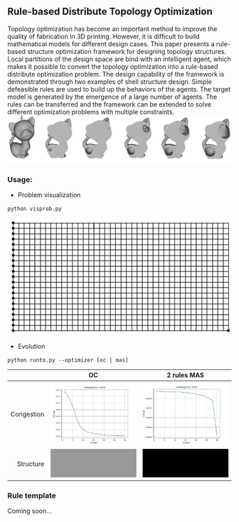 ## Rule-based Distribute Topology Optimization 

Topology optimization has become an important method to improve the quality of fabrication in 3D printing. However, it is difficult to build mathematical models for different design cases. This paper presents a rule-based structure optimization framework for designing topology structures. Local partitions of the design space are bind with an intelligent agent, which makes it possible to convert the topology optimization into a rule-based distribute optimization problem. The design capability of the framework is demonstrated through two examples of shell structure design. Simple defeasible rules are used to build up the behaviors of the agents. The target model is generated by the emergence of a large number of agents. The rules can be transferred and the framework can be extended to solve different optimization problems with multiple constraints.
![](doc/f1.jpg)


### Usage:
* Problem visualization
```
python visprob.py
```
![](doc/problem.png)

* Evolution
```
python runto.py --optimizer [oc | mas]
```
| |OC|2 rules MAS|
|---:|:-------:|:------------------------: |
|Congestion|<img src="doc/oc_congestion.png" alt="mas conges"  width="200" />|<img src="doc/singlerule_congestion.png" alt="mas conges"  width="200" />|
|Structure|<img src="doc/oc_topopt.gif" alt="mas conges"  width="200" />|<img src="doc/mas_topopt.gif" alt="mas conges"  width="200" />|


### Rule template
Coming soon...

